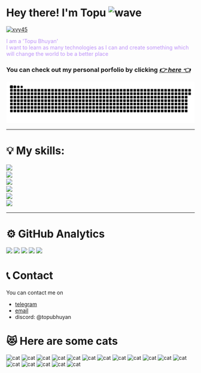 
# Hey there! I'm Topu <img alt="wave" src="https://media.giphy.com/media/hvRJCLFzcasrR4ia7z/giphy.gif" width="25px">

 [![xvy45](/xvy45.gif)](https://i.giphy.com/media/v1.Y2lkPT/giphy.gif)



<p style="color: #bd93f9;">
    I am a 'Topu Bhuyan'<br>
    I want to learn as many technologies as I can and create something which will change the world to be a better place<br>
</p>

### You can check out my personal porfolio by clicking *[👉 here 👈](https://ddjerqq.github.io)* 

<picture>
    <source media="(prefers-color-scheme: dark)" srcset="https://raw.githubusercontent.com/ddjerqq/ddjerqq/986ba9bd939bd74c827359a6108769d441d1b604/github-contribution-grid-snake-dark.svg">
    <source media="(prefers-color-scheme: light)" srcset="https://raw.githubusercontent.com/ddjerqq/ddjerqq/986ba9bd939bd74c827359a6108769d441d1b604/github-contribution-grid-snake.svg">
    <img alt="github contribution grid snake animation" src="https://raw.githubusercontent.com/ddjerqq/ddjerqq/986ba9bd939bd74c827359a6108769d441d1b604/github-contribution-grid-snake.svg">
</picture>

----

# 💡 My skills:

<div align="start">
    <img src="https://skillicons.dev/icons?i=html,css,js,tailwind,bootstrap" /><br/>
    <img src="https://skillicons.dev/icons?i=c,cs,cpp,dotnet" /><br/>
    <img src="https://skillicons.dev/icons?i=sqlite,postgres,mysql,nodejs,npm,notion" /><br/>
    <img src="https://skillicons.dev/icons?i=windows,linux,kali,ubuntu,git,github,githubactions,powershell" /><br/>
    <img src="https://skillicons.dev/icons?i=vscode,visualstudio,sublime,codebloks" /><br/>
     <img src="https://skillicons.dev/icons?i=discord,bots,linkedin,stackoverflow,twitter" /><br/>
</p>

----

# ⚙️ GitHub Analytics

![](http://github-profile-summary-cards.vercel.app/api/cards/profile-details?username=topuBhuyan&theme=default)
![](http://github-profile-summary-cards.vercel.app/api/cards/repos-per-language?username=topuBhuyan&theme=default)
![](http://github-profile-summary-cards.vercel.app/api/cards/most-commit-language?username=topuBhuyan&theme=default)
![](http://github-profile-summary-cards.vercel.app/api/cards/stats?username=topuBhuyan&theme=default)
![](http://github-profile-summary-cards.vercel.app/api/cards/productive-time?username=topuBhuyan&theme=default&utcOffset=8)


# 📞 Contact
You can contact me on
- [telegram](https://t.me/@topu_bhuyan)
- [email](mailto://tofayelahamdtofo@gmail.com)
- discord: @topubhuyan

# 😻 Here are some cats

<div>
    <img alt="cat" src="https://cdn3.emoji.gg/emojis/7601-pixel-toro-spin.gif" width="30" height="30"/>
    <img alt="cat" src="https://cdn3.emoji.gg/emojis/4438-snackingcat.gif" width="30" height="30"/>
    <img alt="cat" src="https://cdn3.emoji.gg/emojis/6844-pixel-toro-heartdance.gif" width="30" height="30"/>
    <img alt="cat" src="https://cdn3.emoji.gg/emojis/7525-pixel-cat-tantrum.gif" width="30" height="30"/>
    <img alt="cat" src="https://cdn3.emoji.gg/emojis/3216-pixel-toro-fright.gif" width="30" height="30"/>
    <img alt="cat" src="https://cdn3.emoji.gg/emojis/1311-pixel-cat-makeupkiss.gif" width="30" height="30"/>
    <img alt="cat" src="https://cdn3.emoji.gg/emojis/6189-pixel-toro-livid.gif" width="30" height="30"/>
    <img alt="cat" src="https://cdn3.emoji.gg/emojis/3420-pixel-cat-stare.gif" width="30" height="30"/>
    <img alt="cat" src="https://cdn3.emoji.gg/emojis/4837-pixel-cat-aha.gif" width="30" height="30"/>
    <img alt="cat" src="https://cdn3.emoji.gg/emojis/7024-pixel-cat-hottea.gif" width="30" height="30"/>
    <img alt="cat" src="https://cdn3.emoji.gg/emojis/4202-pixel-cat-adoration.gif" width="30" height="30"/>
    <img alt="cat" src="https://cdn3.emoji.gg/emojis/3111-pixel-toro-sleepy.gif" width="30" height="30"/>
    <img alt="cat" src="https://cdn3.emoji.gg/emojis/9793-pixel-toro-loveletter.gif" width="30" height="30"/>
    <img alt="cat" src="https://cdn3.emoji.gg/emojis/4673-pixel-toro-confused.gif" width="30" height="30"/>
    <img alt="cat" src="https://cdn3.emoji.gg/emojis/6682-pixel-toro-cellphone.gif" width="30" height="30"/>
    <img alt="cat" src="https://cdn3.emoji.gg/emojis/9302-pixel-toro-kissblow.gif" width="30" height="30"/>
    <img alt="cat" src="https://cdn3.emoji.gg/emojis/6834-pixel-toro-blanket.gif" width="30" height="30"/>
</div>
